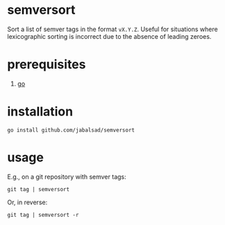 # semversort

Sort a list of semver tags in the format `vX.Y.Z`. Useful for situations where lexicographic sorting is incorrect due to the absence of leading zeroes.

# prerequisites

1. [go](https://go.dev)

# installation

```
go install github.com/jabalsad/semversort
```

# usage

E.g., on a git repository with semver tags:

```
git tag | semversort
```

Or, in reverse:

```
git tag | semversort -r
```